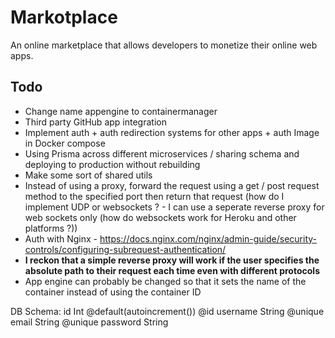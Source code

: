 # Markotplace

An online marketplace that allows developers to monetize their online web apps.

## Todo

-   Change name appengine to containermanager
-   Third party GitHub app integration
-   Implement auth + auth redirection systems for other apps + auth Image in Docker compose
-   Using Prisma across different microservices / sharing schema and deploying to production without rebuilding
-   Make some sort of shared utils
-   Instead of using a proxy, forward the request using a get / post request method to the specified port then return that request (how do I implement UDP or websockets ? - I can use a seperate reverse proxy for web sockets only (how do websockets work for Heroku and other platforms ?))
-   Auth with Nginx - https://docs.nginx.com/nginx/admin-guide/security-controls/configuring-subrequest-authentication/
-   **I reckon that a simple reverse proxy will work if the user specifies the absolute path to their request each time even with different protocols**
-   App engine can probably be changed so that it sets the name of the container instead of using the container ID

DB Schema:
id Int @default(autoincrement()) @id
username String @unique
email String @unique
password String
